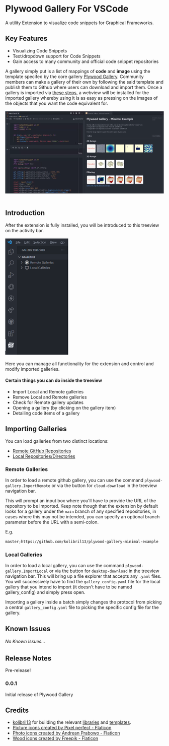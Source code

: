 # Plywood Gallery For VSCode

A utility Extension to visualize code snippets for Graphical Frameworks.

## Key Features

- Visualizing Code Snippets
- Text/dropdown support for Code Snippets
- Gain access to many community and official code snippet repositories

A gallery simply put is a list of mappings of **code** and **image** using
the template specifed by the core gallery [Plywood Gallery](https://github.com/kolibril13/plywood-gallery/).
Community members can make a gallery of their own by following the said template and
publish them to Github where users can download and import them. Once a gallery is
imported via [these steps](#importing-galleries), a webview will be installed for the
imported gallery whereby using it is as easy as pressing on the images of the objects that
you want the code equivalent for.
<br><br><img src="https://raw.githubusercontent.com/Rickaym/Plywood-Gallery-For-VSCode/master/media/usage.gif" width="600"><br><br>


## Introduction

After the extension is fully installed, you will be introduced to this treeview on the activity bar.
<br><br><img src="https://raw.githubusercontent.com/Rickaym/Plywood-Gallery-For-VSCode/master/media/treeview.png" width="200"><br><br>
Here you can manage all functionality for the extension and control and modify
imported galleries.

#### Certain things you can do inside the treeview
- Import Local and Remote galleries
- Remove Local and Remote galleries
- Check for Remote gallery updates
- Opening a gallery (by clicking on the gallery item)
- Detailing code items of a gallery

## Importing Galleries

You can load galleries from two distinct locations:
- [Remote GitHub Repositories](#remote-galleries)
- [Local Repositories/Directories](#local-galleries)

### Remote Galleries
In order to load a remote github gallery, you can use the
command `plywood-gallery.ImportRemote` or via the button for `cloud-download` in
the treeview navigation bar.

This will prompt an input box where you'll have to provide the URL of the repository to be imported.
Keep note though that the extension by default looks for a gallery
under the `main` branch of any specified repositories, in cases where this may not be intended, you can specify
an optional branch parameter before the URL with a semi-colon.

E.g.
```apache
master;https://github.com/kolibril13/plywood-gallery-minimal-example
```

### Local Galleries
In order to load a local gallery, you can use the
command `plywood-gallery.ImportLocal` or via the button for `desktop-download`
in the treeview navigation bar. This will bring up a file explorer that accepts any
`.yaml` files. You will successively have to find the `gallery_config.yaml` file
for the local gallery that you intend to import (it doesn't have to be named gallery_config) and simply press open.

Importing a gallery inside a batch simply changes the protocol from picking a central
`gallery_config.yaml` file to picking the specific config file for the
gallery.

## Known Issues

###### No Known Issues...

## Release Notes

Pre-release!

### 0.0.1

Initial release of Plywood Gallery

## Credits

- [kolibril13](https://github.com/kolibril13) for building the relevant [libraries](https://github.com/kolibril13/plywood-gallery) and [templates]().
- <a href="https://www.flaticon.com/free-icons/picture" title="picture icons">Picture icons created by Pixel perfect - Flaticon</a>
- <a href="https://www.flaticon.com/free-icons/photo" title="photo icons">Photo icons created by Andrean Prabowo - Flaticon</a>
- <a href="https://www.flaticon.com/free-icons/wood" title="wood icons">Wood icons created by Freepik - Flaticon</a>
